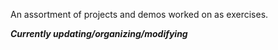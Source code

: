 An assortment of projects and demos worked on as exercises.

***Currently updating/organizing/modifying***
